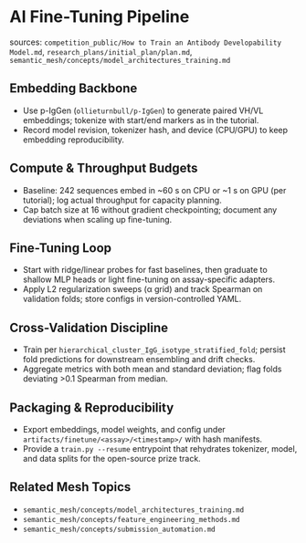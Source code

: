 # AI Fine-Tuning Pipeline

sources: `competition_public/How to Train an Antibody Developability Model.md`, `research_plans/initial_plan/plan.md`, `semantic_mesh/concepts/model_architectures_training.md`

## Embedding Backbone
- Use p-IgGen (`ollieturnbull/p-IgGen`) to generate paired VH/VL embeddings; tokenize with start/end markers as in the tutorial.
- Record model revision, tokenizer hash, and device (CPU/GPU) to keep embedding reproducibility.

## Compute & Throughput Budgets
- Baseline: 242 sequences embed in ~60 s on CPU or ~1 s on GPU (per tutorial); log actual throughput for capacity planning.
- Cap batch size at 16 without gradient checkpointing; document any deviations when scaling up fine-tuning.

## Fine-Tuning Loop
- Start with ridge/linear probes for fast baselines, then graduate to shallow MLP heads or light fine-tuning on assay-specific adapters.
- Apply L2 regularization sweeps (α grid) and track Spearman on validation folds; store configs in version-controlled YAML.

## Cross-Validation Discipline
- Train per `hierarchical_cluster_IgG_isotype_stratified_fold`; persist fold predictions for downstream ensembling and drift checks.
- Aggregate metrics with both mean and standard deviation; flag folds deviating >0.1 Spearman from median.

## Packaging & Reproducibility
- Export embeddings, model weights, and config under `artifacts/finetune/<assay>/<timestamp>/` with hash manifests.
- Provide a `train.py --resume` entrypoint that rehydrates tokenizer, model, and data splits for the open-source prize track.

## Related Mesh Topics
- `semantic_mesh/concepts/model_architectures_training.md`
- `semantic_mesh/concepts/feature_engineering_methods.md`
- `semantic_mesh/concepts/submission_automation.md`
